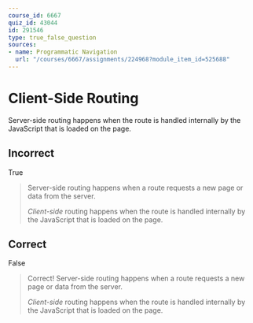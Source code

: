 ```yaml
---
course_id: 6667
quiz_id: 43044
id: 291546
type: true_false_question
sources:
- name: Programmatic Navigation
  url: "/courses/6667/assignments/224968?module_item_id=525688"
---
```


# Client-Side Routing

Server-side routing happens when the route is handled internally by the
JavaScript that is loaded on the page.

## Incorrect

True

> Server-side routing happens when a route requests a new page or data from the
> server.
> 
> _Client-side_ routing happens when the route is handled internally by the
> JavaScript that is loaded on the page.

## Correct

False

> Correct! Server-side routing happens when a route requests a new page or data
> from the server.
> 
> _Client-side_ routing happens when the route is handled internally by the
> JavaScript that is loaded on the page.
